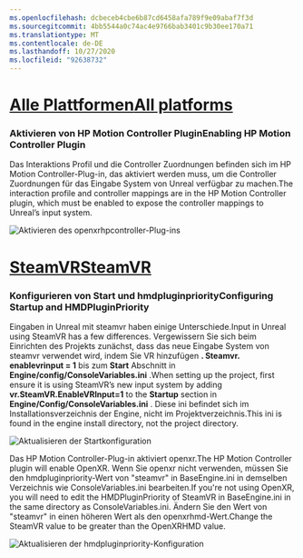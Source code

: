 ```yaml
---
ms.openlocfilehash: dcbeceb4cbe6b87cd6458afa789f9e09abaf7f3d
ms.sourcegitcommit: 4bb5544a0c74ac4e9766bab3401c9b30ee170a71
ms.translationtype: MT
ms.contentlocale: de-DE
ms.lasthandoff: 10/27/2020
ms.locfileid: "92638732"
---
```

# <a name="all-platforms"></a>[<span data-ttu-id="06567-101">Alle Plattformen</span><span class="sxs-lookup"><span data-stu-id="06567-101">All platforms</span></span>](#tab/all)

### <a name="enabling-hp-motion-controller-plugin"></a><span data-ttu-id="06567-102">Aktivieren von HP Motion Controller Plugin</span><span class="sxs-lookup"><span data-stu-id="06567-102">Enabling HP Motion Controller Plugin</span></span> 

<span data-ttu-id="06567-103">Das Interaktions Profil und die Controller Zuordnungen befinden sich im HP Motion Controller-Plug-in, das aktiviert werden muss, um die Controller Zuordnungen für das Eingabe System von Unreal verfügbar zu machen.</span><span class="sxs-lookup"><span data-stu-id="06567-103">The interaction profile and controller mappings are in the HP Motion Controller plugin, which must be enabled to expose the controller mappings to Unreal’s input system.</span></span>

![Aktivieren des openxrhpcontroller-Plug-ins](../images/reverb-g2-img-01.png)

# <a name="steamvr"></a>[<span data-ttu-id="06567-105">SteamVR</span><span class="sxs-lookup"><span data-stu-id="06567-105">SteamVR</span></span>](#tab/steamvr)

### <a name="configuring-startup-and-hmdpluginpriority"></a><span data-ttu-id="06567-106">Konfigurieren von Start und hmdpluginpriority</span><span class="sxs-lookup"><span data-stu-id="06567-106">Configuring Startup and HMDPluginPriority</span></span>

<span data-ttu-id="06567-107">Eingaben in Unreal mit steamvr haben einige Unterschiede.</span><span class="sxs-lookup"><span data-stu-id="06567-107">Input in Unreal using SteamVR has a few differences.</span></span>  <span data-ttu-id="06567-108">Vergewissern Sie sich beim Einrichten des Projekts zunächst, dass das neue Eingabe System von steamvr verwendet wird, indem Sie VR hinzufügen **. Steamvr. enablevrinput = 1** bis zum **Start** Abschnitt in **Engine/config/ConsoleVariables.ini** .</span><span class="sxs-lookup"><span data-stu-id="06567-108">When setting up the project, first ensure it is using SteamVR’s new input system by adding **vr.SteamVR.EnableVRInput=1** to the **Startup** section in **Engine/Config/ConsoleVariables.ini** .</span></span>  <span data-ttu-id="06567-109">Diese ini befindet sich im Installationsverzeichnis der Engine, nicht im Projektverzeichnis.</span><span class="sxs-lookup"><span data-stu-id="06567-109">This ini is found in the engine install directory, not the project directory.</span></span>

![Aktualisieren der Startkonfiguration](../images/reverb-g2-img-07.png)

<span data-ttu-id="06567-111">Das HP Motion Controller-Plug-in aktiviert openxr.</span><span class="sxs-lookup"><span data-stu-id="06567-111">The HP Motion Controller plugin will enable OpenXR.</span></span>  <span data-ttu-id="06567-112">Wenn Sie openxr nicht verwenden, müssen Sie den hmdpluginpriority-Wert von "steamvr" in BaseEngine.ini in demselben Verzeichnis wie ConsoleVariables.ini bearbeiten.</span><span class="sxs-lookup"><span data-stu-id="06567-112">If you're not using OpenXR, you will need to edit the HMDPluginPriority of SteamVR in BaseEngine.ini in the same directory as ConsoleVariables.ini.</span></span>  <span data-ttu-id="06567-113">Ändern Sie den Wert von "steamvr" in einen höheren Wert als den openxrhmd-Wert.</span><span class="sxs-lookup"><span data-stu-id="06567-113">Change the SteamVR value to be greater than the OpenXRHMD value.</span></span>

![Aktualisieren der hmdpluginpriority-Konfiguration](../images/reverb-g2-img-08.png)


